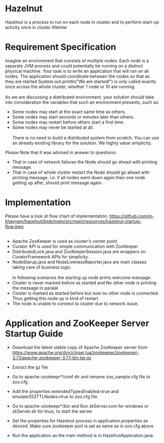 # Hazelnut


Hazelnut is a process to run on each node in cluster and to perform start-up activity once in cluster lifetime

# Requirement Specification


Imagine an environment that consists of multiple nodes. Each node is a separate JVM process and could potentially be running on a distinct physical machine. Your task is to write an application that will run on all nodes. The application should coordinate between the nodes so that as they are started System.out.println("We are started!") is only called exactly once across the whole cluster, whether 1 node or 10 are running.
<br/><br/>As we are discussing a distributed environment, your solution should take into consideration the variables that such an environment presents, such as:<br/>
- Some nodes may start at the exact same time as others.<br/>
- Some nodes may start seconds or minutes later than others.<br/>
- Some nodes may restart before others start a first time.<br/>
- Some nodes may never be started at all.<br/><br/>
There is no need to build a distributed system from scratch. You can use an already existing library for the solution. We highly value simplicity.

Please Note that it was advised in answer to questions:<br/> 
- That in case of network failures the Node should go ahead with printing message.<br/> 
- That in case of whole cluster restart the Node should go ahead with printing message. i.e. if all nodes went down again then one node getting up after, should print message again.

# Implementation

Please have a look at flow chart of implementation. <a>https://github.com/m-khayyam/hazelnut/blob/main/src/main/resources/hazelnut-startup-flow.jpeg
<br/><br/>
- Apache ZooKeeper is used as cluster's center point.<br/>
- Curator API is used for simple communication with ZooKeeper<br/>
- DistributedLock.java and ZooKeeperSession.java are wrappers on CuratorFramework APIs for simplicity.<br/>
- NodeStarup.java and NodeLivenessReporter.java are main classes taking care of business logic.<br/><br/>
In following scenarios the starting up node prints welcome message:
- Cluster is never marked before as started and No other node is printing the message in paralal<br/>
- Cluster is marked as started before but now no other node is connected. Thus getting this node up is kind of restart<br/>
- The node is unable to connect to cluster due to network issue.
</a>

  
# Application and ZooKeeper Server Startup Guide

- Download the latest stable copy of Apache ZooKeeper server from <a>https://www.apache.org/dyn/closer.lua/zookeeper/zookeeper-3.7.1/apache-zookeeper-3.7.1-bin.tar.gz</a><br/>
- Extract the gz file<br/>
- Go to apache-zookeepr*/conf dir and rename zoo_sample.cfg file to zoo.cfg<br/>
- Add the  properties extendedTypesEnabled=true and emulate353TTLNodes=true to zoo.cfg file<br/>
- Go to apache-zookeepr*/bin and Run zkServer.com for windows or zkServer.sh for linux, to start the server<br/>

- Set the properties for Hazelnut process in application.properties as desired. Make sure zookeeper port is sat as same as in zoo.cfg above<br/>
- Run the application as the main method is in HazelnutApplication.java.
 